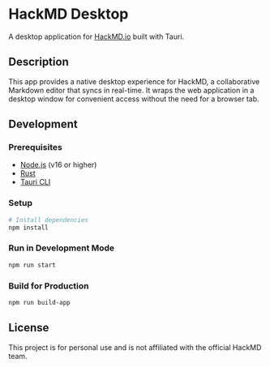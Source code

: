# HackMD Desktop

A desktop application for [HackMD.io](https://hackmd.io) built with Tauri.

## Description

This app provides a native desktop experience for HackMD, a collaborative Markdown editor that syncs in real-time. It wraps the web application in a desktop window for convenient access without the need for a browser tab.

## Development

### Prerequisites

- [Node.js](https://nodejs.org/) (v16 or higher)
- [Rust](https://www.rust-lang.org/tools/install)
- [Tauri CLI](https://tauri.app/v1/guides/getting-started/setup/)

### Setup

```bash
# Install dependencies
npm install
```

### Run in Development Mode

```bash
npm run start
```

### Build for Production

```bash
npm run build-app
```

## License

This project is for personal use and is not affiliated with the official HackMD team.
